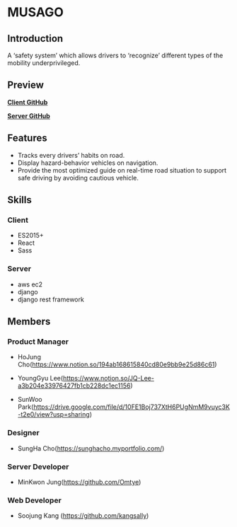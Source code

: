# MUSAGO



## Introduction

A ‘safety system’ which allows drivers to ‘recognize’ different types of the mobility underprivileged.



## Preview

**[Client GitHub](https://github.com/p-luv/musago_client)**

[**Server GitHub**](https://github.com/p-luv/musago_server)



## Features

- Tracks every drivers’ habits on road.
- Display hazard-behavior vehicles on navigation.
- Provide the most optimized guide on real-time road situation to support safe driving by avoiding cautious vehicle.



## Skills

### Client

- ES2015+
- React
- Sass

### Server

- aws ec2
- django
- django rest framework


## Members

### Product Manager

- HoJung Cho(https://www.notion.so/194ab168615840cd80e9bb9e25d86c61)

- YoungGyu Lee(https://www.notion.so/JQ-Lee-a3b204e33976427fb1cb228dc1ec1156)

- SunWoo Park(https://drive.google.com/file/d/10FE1Boj737XtH6PUgNmM9vuyc3K-t2e0/view?usp=sharing)



### Designer

- SungHa Cho(https://sunghacho.myportfolio.com/)



### Server Developer

- MinKwon Jung(https://github.com/Omtye)



### Web Developer

- Soojung Kang (https://github.com/kangsally)
